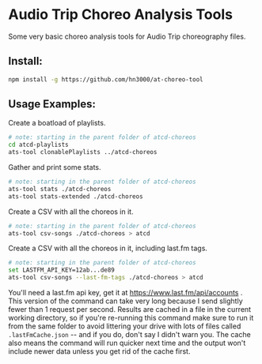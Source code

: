 
# Audio Trip Choreo Analysis Tools

Some very basic choreo analysis tools for Audio Trip choreography files.

## Install:

````sh
npm install -g https://github.com/hn3000/at-choreo-tool
````

## Usage Examples:

Create a boatload of playlists.

````sh
# note: starting in the parent folder of atcd-choreos
cd atcd-playlists
ats-tool clonablePlaylists ../atcd-choreos
````

Gather and print some stats.

````sh
# note: starting in the parent folder of atcd-choreos
ats-tool stats ./atcd-choreos
ats-tool stats-extended ./atcd-choreos
````

Create a CSV with all the choreos in it.

````sh
# note: starting in the parent folder of atcd-choreos
ats-tool csv-songs ./atcd-choreos > atcd
````

Create a CSV with all the choreos in it, including last.fm tags.

````sh
# note: starting in the parent folder of atcd-choreos
set LASTFM_API_KEY=12ab...de89
ats-tool csv-songs --last-fm-tags ./atcd-choreos > atcd
````

You'll need a last.fm api key, get it at https://www.last.fm/api/accounts .
This version of the command can take very long because I send slightly fewer
than 1 request per second. Results are cached in a file in the current working
directory, so if you're re-running this command make sure to run it from the
same folder to avoid littering your drive with lots of files called
`.lastFmCache.json` -- and if you do, don't say I didn't warn you. The cache
also means the command will run quicker next time and the output won't include 
newer data unless you get rid of the cache first.
